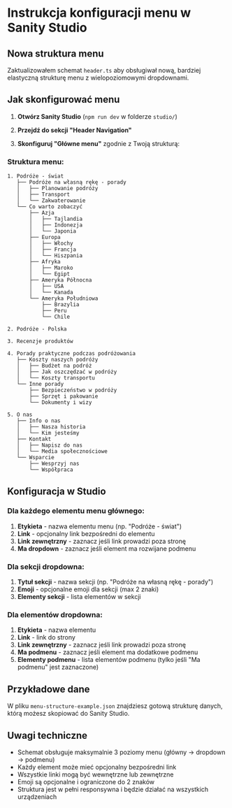 # Instrukcja konfiguracji menu w Sanity Studio

## Nowa struktura menu

Zaktualizowałem schemat `header.ts` aby obsługiwał nową, bardziej elastyczną strukturę menu z wielopoziomowymi dropdownami.

## Jak skonfigurować menu

1. **Otwórz Sanity Studio** (`npm run dev` w folderze `studio/`)

2. **Przejdź do sekcji "Header Navigation"**

3. **Skonfiguruj "Główne menu"** zgodnie z Twoją strukturą:

### Struktura menu:

```
1. Podróże - świat
   ├── Podróże na własną rękę - porady
   │   ├── Planowanie podróży
   │   ├── Transport
   │   └── Zakwaterowanie
   └── Co warto zobaczyć
       ├── Azja
       │   ├── Tajlandia
       │   ├── Indonezja
       │   └── Japonia
       ├── Europa
       │   ├── Włochy
       │   ├── Francja
       │   └── Hiszpania
       ├── Afryka
       │   ├── Maroko
       │   └── Egipt
       ├── Ameryka Północna
       │   ├── USA
       │   └── Kanada
       └── Ameryka Południowa
           ├── Brazylia
           ├── Peru
           └── Chile

2. Podróże - Polska

3. Recenzje produktów

4. Porady praktyczne podczas podróżowania
   ├── Koszty naszych podróży
   │   ├── Budżet na podróż
   │   ├── Jak oszczędzać w podróży
   │   └── Koszty transportu
   └── Inne porady
       ├── Bezpieczeństwo w podróży
       ├── Sprzęt i pakowanie
       └── Dokumenty i wizy

5. O nas
   ├── Info o nas
   │   ├── Nasza historia
   │   └── Kim jesteśmy
   ├── Kontakt
   │   ├── Napisz do nas
   │   └── Media społecznościowe
   └── Wsparcie
       ├── Wesprzyj nas
       └── Współpraca
```

## Konfiguracja w Studio

### Dla każdego elementu menu głównego:

1. **Etykieta** - nazwa elementu menu (np. "Podróże - świat")
2. **Link** - opcjonalny link bezpośredni do elementu
3. **Link zewnętrzny** - zaznacz jeśli link prowadzi poza stronę
4. **Ma dropdown** - zaznacz jeśli element ma rozwijane podmenu

### Dla sekcji dropdowna:

1. **Tytuł sekcji** - nazwa sekcji (np. "Podróże na własną rękę - porady")
2. **Emoji** - opcjonalne emoji dla sekcji (max 2 znaki)
3. **Elementy sekcji** - lista elementów w sekcji

### Dla elementów dropdowna:

1. **Etykieta** - nazwa elementu
2. **Link** - link do strony
3. **Link zewnętrzny** - zaznacz jeśli link prowadzi poza stronę
4. **Ma podmenu** - zaznacz jeśli element ma dodatkowe podmenu
5. **Elementy podmenu** - lista elementów podmenu (tylko jeśli "Ma podmenu" jest zaznaczone)

## Przykładowe dane

W pliku `menu-structure-example.json` znajdziesz gotową strukturę danych, którą możesz skopiować do Sanity Studio.

## Uwagi techniczne

- Schemat obsługuje maksymalnie 3 poziomy menu (główny → dropdown → podmenu)
- Każdy element może mieć opcjonalny bezpośredni link
- Wszystkie linki mogą być wewnętrzne lub zewnętrzne
- Emoji są opcjonalne i ograniczone do 2 znaków
- Struktura jest w pełni responsywna i będzie działać na wszystkich urządzeniach

